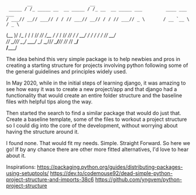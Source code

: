             __                      __                                            
     _____ / /_ _____ __  __ _____ / /_ __  __ _____ ___         ____ ___   ___   
    / ___// __// ___// / / // ___// __// / / // ___// _ \       / __ `__ \ / _ \  
   (__  )/ /_ / /   / /_/ // /__ / /_ / /_/ // /   /  __/      / / / / / //  __/  
  /____/ \__//_/    \__,_/ \___/ \__/ \__,_//_/    \___/______/_/ /_/ /_/ \___/   
                                                       /_____/                   
  
The idea behind this very simple package is to help newbies and pros in creating
a starting structure for projects involving python following some of the general
guidelines and principles widely used.

In May 2020, while in the initial steps of learning django, it was amazing to
see how easy it was to create a new project/app and that django had a functionality
that would create an entire folder structure and the baseline files with helpful
tips along the way.

Then started the search to find a similar package that would do just that. Create
a baseline template, some of the files to workout a project structure so I could
dig into the core of the development, without worrying about having the structure
around it.

I found none. That would fit my needs. Simple. Straight Forward. So here we go!
If by any chance there are other more fitted alternatives, I'd love to hear about it.

Inspirations:
https://packaging.python.org/guides/distributing-packages-using-setuptools/
https://dev.to/codemouse92/dead-simple-python-project-structure-and-imports-38c6
https://github.com/yngvem/python-project-structure
